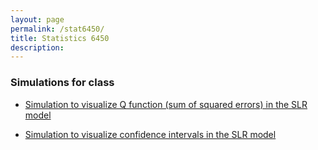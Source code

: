 ```yaml
---
layout: page
permalink: /stat6450/
title: Statistics 6450
description: 
---
```


<h3> Simulations for class </h3>

<ul>

  <li>
  
  <a class="page-link" href="https://jaredhuling.shinyapps.io/simulation_q_function/">Simulation to visualize Q function (sum of squared errors) in the SLR model</a>
  
  </li>
  
  <li>
  
  <a class="page-link" href="https://jaredhuling.shinyapps.io/simulation_confidence_interval/">Simulation to visualize confidence intervals in the SLR model</a>
  
  </li>


</ul>